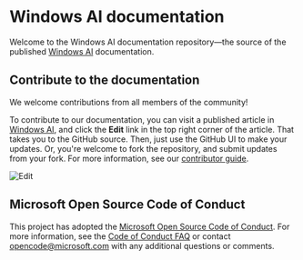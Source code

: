 # Windows AI documentation

Welcome to the Windows AI documentation repository&mdash;the source of the published [Windows AI](/windows/ai) documentation.

## Contribute to the documentation

We welcome contributions from all members of the community!

To contribute to our documentation, you can visit a published article in [Windows AI](/windows/ai), and click the **Edit** link in the top right corner of the article. That takes you to the GitHub source. Then, just use the GitHub UI to make your updates. Or, you're welcome to fork the repository, and submit updates from your fork. For more information, see our [contributor guide](/contribute/).

![Edit](docs/images/edit-button.png)

## Microsoft Open Source Code of Conduct

This project has adopted the [Microsoft Open Source Code of Conduct](https://opensource.microsoft.com/codeofconduct/).
For more information, see the [Code of Conduct FAQ](https://opensource.microsoft.com/codeofconduct/faq/) or contact [opencode@microsoft.com](mailto:opencode@microsoft.com) with any additional questions or comments.
